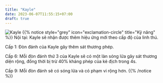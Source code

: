 ```yaml
---
title: "Kayle"
date: 2023-06-07T11:55:15+07:00
draft: true
---
```

![Kayle](https://storage.googleapis.com/www.publish.nocodesites.co.uk/prod/2542/files/fadbc2150f48f8d7d5df5cd1e11a4e23da9e8c5b786db8c14d442b262cbf06109fb07a7c8ecc7876489a9f44c4ec200f16f05a2d4c7f69bed3bbedf88ecd305e.png)
{{% notice style="grey" icon="exclamation-circle" title="Kỹ năng" %}}
Nội tại: Kayle sẽ nhận được thêm hiệu ứng mới theo cấp độ của linh thú.

Cấp 1: Đòn đánh của Kayle gây thêm sát thương phép.

Cấp 6: Mỗi đòn đánh thứ 3 của Kayle sẽ có một làn sóng lửa gây sát thương diện rộng, đồng thời bị trừ 40% kháng phép của kẻ địch trong 4s.

Cấp 9: Mỗi đòn đánh sẽ có sóng lửa và có phạm vi rộng hơn.
{{% /notice %}}